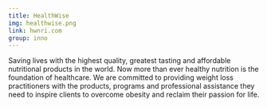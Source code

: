 ```yaml
---
title: HealthWise
img: healthwise.png
link: hwnri.com
group: inno
---
```


Saving lives with the highest quality, greatest tasting and affordable nutritional products in the world. Now more than ever healthy nutrition is the foundation of healthcare. We are committed to providing weight loss practitioners with the products, programs and professional assistance they need to inspire clients to overcome obesity and reclaim their passion for life.